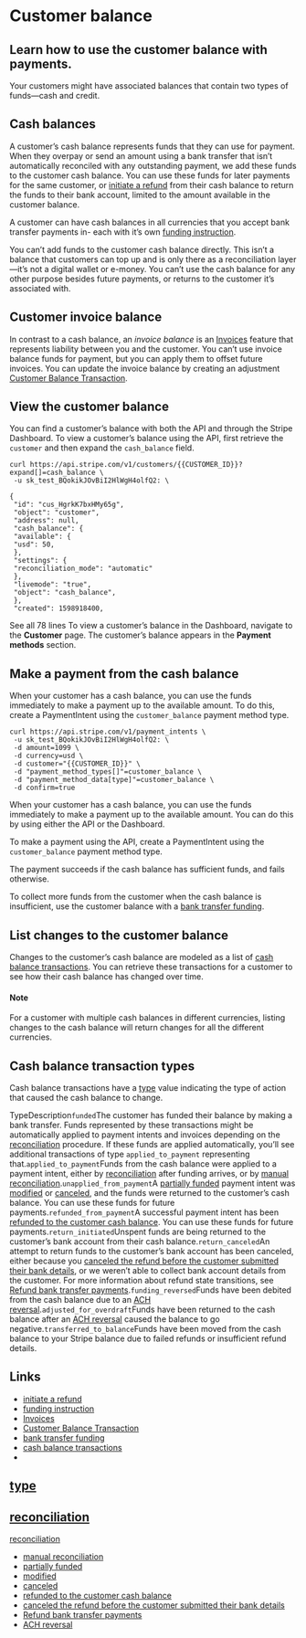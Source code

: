 # Customer balance

## Learn how to use the customer balance with payments.

Your customers might have associated balances that contain two types of
funds—cash and credit.

## Cash balances

A customer’s cash balance represents funds that they can use for payment. When
they overpay or send an amount using a bank transfer that isn’t automatically
reconciled with any outstanding payment, we add these funds to the customer cash
balance. You can use these funds for later payments for the same customer, or
[initiate a
refund](https://docs.stripe.com/payments/customer-balance/refunding#create-return-dashboard)
from their cash balance to return the funds to their bank account, limited to
the amount available in the customer balance.

A customer can have cash balances in all currencies that you accept bank
transfer payments in- each with it’s own [funding
instruction](https://docs.stripe.com/payments/bank-transfers#funding-instructions).

You can’t add funds to the customer cash balance directly. This isn’t a balance
that customers can top up and is only there as a reconciliation layer—it’s not a
digital wallet or e-money. You can’t use the cash balance for any other purpose
besides future payments, or returns to the customer it’s associated with.

## Customer invoice balance

In contrast to a cash balance, an *invoice balance* is an
[Invoices](https://docs.stripe.com/api/invoices) feature that represents
liability between you and the customer. You can’t use invoice balance funds for
payment, but you can apply them to offset future invoices. You can update the
invoice balance by creating an adjustment [Customer Balance
Transaction](https://docs.stripe.com/api/customer_balance_transactions/object).

## View the customer balance

You can find a customer’s balance with both the API and through the Stripe
Dashboard. To view a customer’s balance using the API, first retrieve the
`customer` and then expand the `cash_balance` field.

```
curl https://api.stripe.com/v1/customers/{{CUSTOMER_ID}}?expand[]=cash_balance \
 -u sk_test_BQokikJOvBiI2HlWgH4olfQ2: \
```

```
{
 "id": "cus_HgrkK7bxHMy65g",
 "object": "customer",
 "address": null,
 "cash_balance": {
 "available": {
 "usd": 50,
 },
 "settings": {
 "reconciliation_mode": "automatic"
 },
 "livemode": "true",
 "object": "cash_balance",
 },
 "created": 1598918400,
```

See all 78 lines
To view a customer’s balance in the Dashboard, navigate to the **Customer**
page. The customer’s balance appears in the **Payment methods** section.

## Make a payment from the cash balance

When your customer has a cash balance, you can use the funds immediately to make
a payment up to the available amount. To do this, create a PaymentIntent using
the `customer_balance` payment method type.

```
curl https://api.stripe.com/v1/payment_intents \
 -u sk_test_BQokikJOvBiI2HlWgH4olfQ2: \
 -d amount=1099 \
 -d currency=usd \
 -d customer="{{CUSTOMER_ID}}" \
 -d "payment_method_types[]"=customer_balance \
 -d "payment_method_data[type]"=customer_balance \
 -d confirm=true
```

When your customer has a cash balance, you can use the funds immediately to make
a payment up to the available amount. You can do this by using either the API or
the Dashboard.

To make a payment using the API, create a PaymentIntent using the
`customer_balance` payment method type.

The payment succeeds if the cash balance has sufficient funds, and fails
otherwise.

To collect more funds from the customer when the cash balance is insufficient,
use the customer balance with a [bank transfer
funding](https://docs.stripe.com/payments/bank-transfers/accept-a-payment).

## List changes to the customer balance

Changes to the customer’s cash balance are modeled as a list of [cash balance
transactions](https://docs.stripe.com/api/cash_balance_transactions/object). You
can retrieve these transactions for a customer to see how their cash balance has
changed over time.

#### Note

For a customer with multiple cash balances in different currencies, listing
changes to the cash balance will return changes for all the different
currencies.

## Cash balance transaction types

Cash balance transactions have a
[type](https://docs.stripe.com/api/cash_balance_transactions/object#customer_cash_balance_transaction_object-type)
value indicating the type of action that caused the cash balance to change.

TypeDescription`funded`The customer has funded their balance by making a bank
transfer. Funds represented by these transactions might be automatically applied
to payment intents and invoices depending on the
[reconciliation](https://docs.stripe.com/payments/customer-balance/reconciliation)
procedure. If these funds are applied automatically, you’ll see additional
transactions of type `applied_to_payment` representing
that.`applied_to_payment`Funds from the cash balance were applied to a payment
intent, either by
[reconciliation](https://docs.stripe.com/payments/customer-balance/reconciliation#cash-automatic-reconciliation)
after funding arrives, or by [manual
reconciliation](https://docs.stripe.com/payments/customer-balance/reconciliation#cash-manual-reconciliation).`unapplied_from_payment`A
[partially
funded](https://docs.stripe.com/payments/bank-transfers/accept-a-payment?payment-ui=direct-api#handling-underpayments-and-overpayments)
payment intent was
[modified](https://docs.stripe.com/api/payment_intents/update) or
[canceled](https://docs.stripe.com/api/payment_intents/cancel), and the funds
were returned to the customer’s cash balance. You can use these funds for future
payments.`refunded_from_payment`A successful payment intent has been [refunded
to the customer cash
balance](https://docs.stripe.com/payments/customer-balance/refunding#refund-customer-balance-payment-customer-balance).
You can use these funds for future payments.`return_initiated`Unspent funds are
being returned to the customer’s bank account from their cash
balance.`return_canceled`An attempt to return funds to the customer’s bank
account has been canceled, either because you [canceled the refund before the
customer submitted their bank
details](https://docs.stripe.com/payments/customer-balance/refunding#create-return-dashboard-cancel),
or we weren’t able to collect bank account details from the customer. For more
information about refund state transitions, see [Refund bank transfer
payments](https://docs.stripe.com/payments/customer-balance/refunding#refund-customer-balance-payment-bank-account).`funding_reversed`Funds
have been debited from the cash balance due to an [ACH
reversal](https://docs.stripe.com/payments/payment-methods/bank-transfers/reversals-us).`adjusted_for_overdraft`Funds
have been returned to the cash balance after an [ACH
reversal](https://docs.stripe.com/payments/payment-methods/bank-transfers/reversals-us)
caused the balance to go negative.`transferred_to_balance`Funds have been moved
from the cash balance to your Stripe balance due to failed refunds or
insufficient refund details.

## Links

- [initiate a
refund](https://docs.stripe.com/payments/customer-balance/refunding#create-return-dashboard)
- [funding
instruction](https://docs.stripe.com/payments/bank-transfers#funding-instructions)
- [Invoices](https://docs.stripe.com/api/invoices)
- [Customer Balance
Transaction](https://docs.stripe.com/api/customer_balance_transactions/object)
- [bank transfer
funding](https://docs.stripe.com/payments/bank-transfers/accept-a-payment)
- [cash balance
transactions](https://docs.stripe.com/api/cash_balance_transactions/object)
-
[type](https://docs.stripe.com/api/cash_balance_transactions/object#customer_cash_balance_transaction_object-type)
-
[reconciliation](https://docs.stripe.com/payments/customer-balance/reconciliation)
-
[reconciliation](https://docs.stripe.com/payments/customer-balance/reconciliation#cash-automatic-reconciliation)
- [manual
reconciliation](https://docs.stripe.com/payments/customer-balance/reconciliation#cash-manual-reconciliation)
- [partially
funded](https://docs.stripe.com/payments/bank-transfers/accept-a-payment?payment-ui=direct-api#handling-underpayments-and-overpayments)
- [modified](https://docs.stripe.com/api/payment_intents/update)
- [canceled](https://docs.stripe.com/api/payment_intents/cancel)
- [refunded to the customer cash
balance](https://docs.stripe.com/payments/customer-balance/refunding#refund-customer-balance-payment-customer-balance)
- [canceled the refund before the customer submitted their bank
details](https://docs.stripe.com/payments/customer-balance/refunding#create-return-dashboard-cancel)
- [Refund bank transfer
payments](https://docs.stripe.com/payments/customer-balance/refunding#refund-customer-balance-payment-bank-account)
- [ACH
reversal](https://docs.stripe.com/payments/payment-methods/bank-transfers/reversals-us)